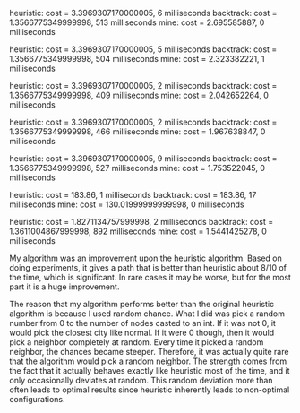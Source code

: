 heuristic: cost = 3.3969307170000005, 6 milliseconds
backtrack: cost = 1.3566775349999998, 513 milliseconds
mine: cost = 2.695585887, 0 milliseconds

heuristic: cost = 3.3969307170000005, 5 milliseconds
backtrack: cost = 1.3566775349999998, 504 milliseconds
mine: cost = 2.323382221, 1 milliseconds

heuristic: cost = 3.3969307170000005, 2 milliseconds
backtrack: cost = 1.3566775349999998, 409 milliseconds
mine: cost = 2.042652264, 0 milliseconds

heuristic: cost = 3.3969307170000005, 2 milliseconds
backtrack: cost = 1.3566775349999998, 466 milliseconds
mine: cost = 1.967638847, 0 milliseconds

heuristic: cost = 3.3969307170000005, 9 milliseconds
backtrack: cost = 1.3566775349999998, 527 milliseconds
mine: cost = 1.753522045, 0 milliseconds

heuristic: cost = 183.86, 1 milliseconds
backtrack: cost = 183.86, 17 milliseconds
mine: cost = 130.01999999999998, 0 milliseconds

heuristic: cost = 1.8271134757999998, 2 milliseconds
backtrack: cost = 1.3611004867999998, 892 milliseconds
mine: cost = 1.5441425278, 0 milliseconds

My algorithm was an improvement upon the heuristic algorithm. Based on doing experiments, it gives a path that is better than heuristic about 8/10 of the time, which is significant. In rare cases it may be worse, but for the most part it is a huge improvement. 

The reason that my algorithm performs better than the original heuristic algorithm is because I used random chance. What I did was pick a random number from 0 to the number of nodes casted to an int. If it was not 0, it would pick the closest city like normal. If it were 0 though, then it would pick a neighbor completely at random. Every time it picked a random neighbor, the chances became steeper. Therefore, it was actually quite rare that the algorithm would pick a random neighbor. The strength comes from the fact that it actually behaves exactly like heuristic most of the time, and it only occasionally deviates at random. This random deviation more than often leads to optimal results since heuristic inherently leads to non-optimal configurations. 
